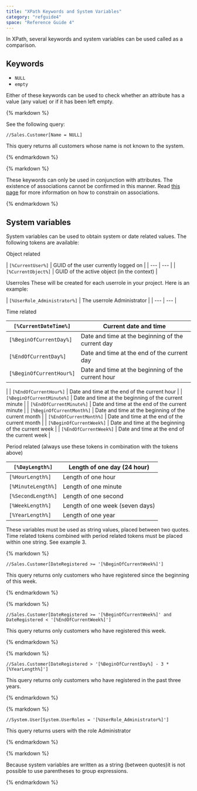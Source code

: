 ```yaml
---
title: "XPath Keywords and System Variables"
category: "refguide4"
space: "Reference Guide 4"
---
```

In XPath, several keywords and system variables can be used called as a comparison.

## Keywords

*   `NULL`
*   `empty`

Either of these keywords can be used to check whether an attribute has a value (any value) or if it has been left empty.

<div class="alert alert-info">{% markdown %}

See the following query:

```
//Sales.Customer[Name = NULL]

```

This query returns all customers whose name is not known to the system.

{% endmarkdown %}</div><div class="alert alert-warning">{% markdown %}

These keywords can only be used in conjunction with attributes. The existence of associations cannot be confirmed in this manner. Read [this page](https://world.mendix.com/display/refguide3/XPath) for more information on how to constrain on associations.

{% endmarkdown %}</div>

## System variables

System variables can be used to obtain system or date related values. The following tokens are available:

Object related

| `[%CurrentUser%]` | GUID of the user currently logged on
 |
| --- | --- |
| `[%CurrentObject%]` | GUID of the active object (in the context)
 |

Userroles
These will be created for each userrole in your project. Here is an example:

| `[%UserRole_Administrator%]` | The userrole Administrator
 |
| --- | --- |

Time related

| `[%CurrentDateTime%]` | Current date and time |
| --- | --- |
| `[%BeginOfCurrentDay%]` | Date and time at the beginning of the current day |
| `[%EndOfCurrentDay%]` | Date and time at the end of the current day |
| `[%BeginOfCurrentHour%]` | Date and time at the beginning of the current hour
 |
| `[%EndOfCurrentHour%]` | Date and time at the end of the current hour |
| `[%BeginOfCurrentMinute%]` | Date and time at the beginning of the current minute |
| `[%EndOfCurrentMinute%]` | Date and time at the end of the current minute |
| `[%BeginOfCurrentMonth%]` | Date and time at the beginning of the current month |
| `[%EndOfCurrentMonth%]` | Date and time at the end of the current month |
| `[%BeginOfCurrentWeek%]` | Date and time at the beginning of the current week |
| `[%EndOfCurrentWeek%]` | Date and time at the end of the current week
 |

Period related (always use these tokens in combination with the tokens above)

| `[%DayLength%]` | Length of one day (24 hour) |
| --- | --- |
| `[%HourLength%]` | Length of one hour |
| `[%MinuteLength%]` | Length of one minute |
| `[%SecondLength%]` | Length of one second |
| `[%WeekLength%]` | Length of one week (seven days) |
| `[%YearLength%]` | Length of one year |

These variables must be used as string values, placed between two quotes. Time related tokens combined with period related tokens must be placed within one string. See example 3.

<div class="alert alert-info">{% markdown %}

```
//Sales.Customer[DateRegistered >= '[%BeginOfCurrentWeek%]']

```

This query returns only customers who have registered since the beginning of this week.

{% endmarkdown %}</div><div class="alert alert-info">{% markdown %}

```
//Sales.Customer[DateRegistered >= '[%BeginOfCurrentWeek%]' and DateRegistered < '[%EndOfCurrentWeek%]']

```

This query returns only customers who have registered this week.

{% endmarkdown %}</div><div class="alert alert-info">{% markdown %}

```
//Sales.Customer[DateRegistered > '[%BeginOfCurrentDay%] - 3 * [%YearLength%]']

```

This query returns only customers who have registered in the past three years.

{% endmarkdown %}</div><div class="alert alert-info">{% markdown %}

```
//System.User[System.UserRoles = '[%UserRole_Administrator%]']

```

This query returns users with the role Administrator

{% endmarkdown %}</div><div class="alert alert-warning">{% markdown %}

Because system variables are written as a string (between quotes)it is not possible to use parentheses to group expressions.

{% endmarkdown %}</div>